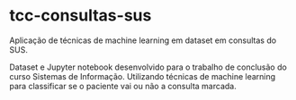 # tcc-consultas-sus
Aplicação de técnicas de machine learning em dataset em consultas do SUS.

Dataset e Jupyter notebook desenvolvido para o trabalho de conclusão do curso Sistemas de Informação. Utilizando técnicas de machine learning para classificar se o paciente vai ou não a consulta marcada.